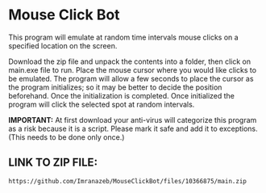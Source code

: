 # __Mouse Click Bot__

This program will emulate at random time intervals mouse clicks on a specified location on the screen. 

Download the zip file and unpack the contents into a folder, then click on main.exe file to run. Place the mouse cursor where you would like clicks to be emulated. The program will allow a few seconds to place the cursor as the program initializes; so it may be better to decide the position beforehand. Once the initialization is completed. Once initialized the program will click the selected spot at random intervals. 

**IMPORTANT:** At first download your anti-virus will categorize this program as a risk because it is a script. Please mark it safe and add it to exceptions. (This needs to be done only once.)


## LINK TO ZIP FILE:
```
https://github.com/Imranazeb/MouseClickBot/files/10366875/main.zip
```
